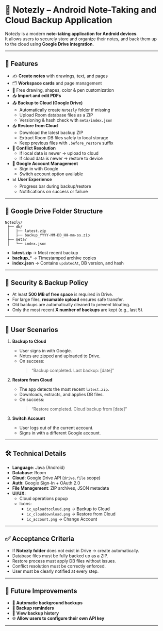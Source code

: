 # 📒 Notezly – Android Note-Taking and Cloud Backup Application

Notezly is a modern **note-taking application for Android devices**.  
It allows users to securely store and organize their notes, and back them up to the cloud using **Google Drive integration**.  

---

## 🚀 Features

- ✍️ **Create notes** with drawings, text, and pages  
- 🗂️ **Workspace cards** and page management  
- 🎨 Free drawing, shapes, color & pen customization  
- 📥 **Import and edit PDFs**  
- 📤 **Backup to Cloud (Google Drive)**  
  - Automatically create `Notezly` folder if missing  
  - Upload Room database files as a ZIP  
  - Versioning & hash check with `meta/index.json`  
- 📥 **Restore from Cloud**  
  - Download the latest backup ZIP  
  - Extract Room DB files safely to local storage  
  - Keep previous files with `.before_restore` suffix  
- 🔄 **Conflict Resolution**  
  - If local data is newer → upload to cloud  
  - If cloud data is newer → restore to device  
- 👤 **Google Account Management**  
  - Sign in with Google  
  - Switch account option available  
- 📊 **User Experience**  
  - Progress bar during backup/restore  
  - Notifications on success or failure  

---

## 📂 Google Drive Folder Structure

```
Notezly/
 ├── db/
 │   ├── latest.zip
 │   ├── backup_YYYY-MM-DD_HH-mm-ss.zip
 ├── meta/
 │   └── index.json
```

- **latest.zip** → Most recent backup  
- **backup_*** → Timestamped archive copies  
- **index.json** → Contains `updatedAt`, DB version, and hash  

---

## 🔐 Security & Backup Policy

- At least **500 MB of free space** is required in Drive.  
- For large files, **resumable upload** ensures safe transfer.  
- Old backups are automatically cleaned to prevent bloating.  
- Only the most recent **X number of backups** are kept (e.g., last 5).  

---

## 📱 User Scenarios

1. **Backup to Cloud**  
   - User signs in with Google.  
   - Notes are zipped and uploaded to Drive.  
   - On success:  
     > “Backup completed. Last backup: [date]”  

2. **Restore from Cloud**  
   - The app detects the most recent `latest.zip`.  
   - Downloads, extracts, and applies DB files.  
   - On success:  
     > “Restore completed. Cloud backup from [date]”  

3. **Switch Account**  
   - User logs out of the current account.  
   - Signs in with a different Google account.  

---

## 🛠️ Technical Details

- **Language**: Java (Android)  
- **Database**: Room  
- **Cloud**: Google Drive API (`drive.file` scope)  
- **Auth**: Google Sign-In + OAuth 2.0  
- **File Management**: ZIP archives, JSON metadata  
- **UI/UX**:  
  - Cloud operations popup  
  - Icons:  
    - `ic_uploadtocloud.png` → Backup to Cloud  
    - `ic_clouddownload.png` → Restore from Cloud  
    - `ic_account.png` → Change Account  

---

## ✅ Acceptance Criteria

- If **Notezly folder** does not exist in Drive → create automatically.  
- Database files must be fully backed up as a ZIP.  
- Restore process must apply DB files without issues.  
- Conflict resolution must be correctly enforced.  
- User must be clearly notified at every step.  

---

## 📌 Future Improvements

- 🔄 **Automatic background backups**  
- 🔔 **Backup reminders**  
- 📑 **View backup history**  
- 🌐 **Allow users to configure their own API key**  

---

